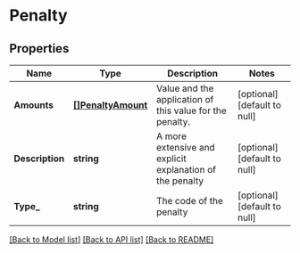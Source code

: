 # Penalty

## Properties
Name | Type | Description | Notes
------------ | ------------- | ------------- | -------------
**Amounts** | [**[]PenaltyAmount**](PenaltyAmount.md) | Value and the application of this value for the penalty. | [optional] [default to null]
**Description** | **string** | A more extensive and explicit explanation of the penalty | [optional] [default to null]
**Type_** | **string** | The code of the penalty | [optional] [default to null]

[[Back to Model list]](../README.md#documentation-for-models) [[Back to API list]](../README.md#documentation-for-api-endpoints) [[Back to README]](../README.md)


